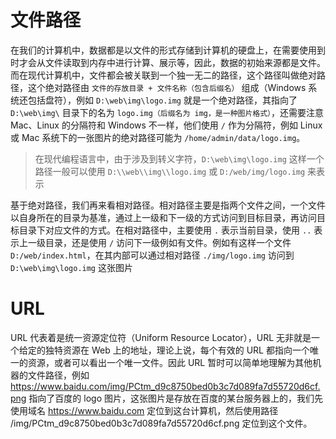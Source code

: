# 文件路径

在我们的计算机中，数据都是以文件的形式存储到计算机的硬盘上，在需要使用到时才会从文件读取到内存中进行计算、展示等，因此，数据的初始来源都是文件。而在现代计算机中，文件都会被关联到一个独一无二的路径，这个路径叫做绝对路径，这个绝对路径由 `文件的存放目录 + 文件名称（包含后缀名）` 组成（Windows 系统还包括盘符），例如 `D:\web\img\logo.img` 就是一个绝对路径，其指向了 `D:\web\img\` 目录下的名为 `logo.img（后缀名为 img，是一种图片格式）`，还需要注意 Mac、Linux 的分隔符和 Windows 不一样，他们使用 `/` 作为分隔符，例如 Linux 或 Mac 系统下的一张图片的绝对路径可能为 `/home/admin/data/logo.img`。

> 在现代编程语言中，由于涉及到转义字符，`D:\web\img\logo.img` 这样一个路径一般可以使用 `D:\\web\\img\\logo.img` 或 `D:/web/img/logo.img` 来表示

基于绝对路径，我们再来看相对路径。相对路径主要是指两个文件之间，一个文件以自身所在的目录为基准，通过上一级和下一级的方式访问到目标目录，再访问目标目录下对应文件的方式。在相对路径中，主要使用 `.` 表示当前目录，使用 `..` 表示上一级目录，还是使用 `/` 访问下一级例如有文件。例如有这样一个文件 `D:/web/index.html`，在其内部可以通过相对路径 `./img/logo.img` 访问到 `D:\web\img\logo.img` 这张图片

# URL

URL 代表着是统一资源定位符（Uniform Resource Locator），URL 无非就是一个给定的独特资源在 Web 上的地址，理论上说，每个有效的 URL 都指向一个唯一的资源，或者可以看出一个唯一文件。因此 URL 暂时可以简单地理解为其他机器的文件路径，例如 https://www.baidu.com/img/PCtm_d9c8750bed0b3c7d089fa7d55720d6cf.png 指向了百度的 logo 图片，这张图片是存放在百度的某台服务器上的，我们先使用域名 https://www.baidu.com 定位到这台计算机，然后使用路径 /img/PCtm_d9c8750bed0b3c7d089fa7d55720d6cf.png 定位到这个文件。
